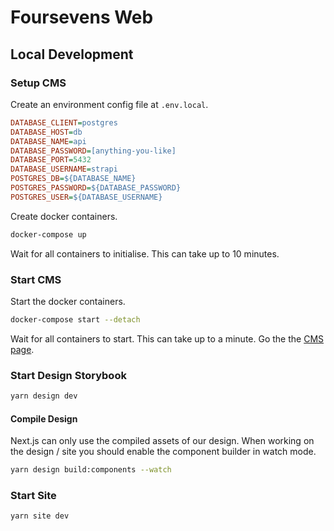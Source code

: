 # Foursevens Web

## Local Development

### Setup CMS

Create an environment config file at `.env.local`.

```ini
DATABASE_CLIENT=postgres
DATABASE_HOST=db
DATABASE_NAME=api
DATABASE_PASSWORD=[anything-you-like]
DATABASE_PORT=5432
DATABASE_USERNAME=strapi
POSTGRES_DB=${DATABASE_NAME}
POSTGRES_PASSWORD=${DATABASE_PASSWORD}
POSTGRES_USER=${DATABASE_USERNAME}
```

Create docker containers.

```sh
docker-compose up
```

Wait for all containers to initialise. This can take up to 10 minutes.

### Start CMS

Start the docker containers.

```sh
docker-compose start --detach
```

Wait for all containers to start. This can take up to a minute. Go the the [CMS page](http://localhost:1337).

### Start Design Storybook

```sh
yarn design dev
```

#### Compile Design

Next.js can only use the compiled assets of our design. When working on the design / site you should enable the component builder in watch mode.

```sh
yarn design build:components --watch
```

### Start Site

```sh
yarn site dev
```
